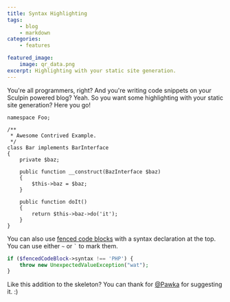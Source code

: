 ```yaml
---
title: Syntax Highlighting
tags:
    - blog
    - markdown
categories:
    - features

featured_image:
    image: qr_data.png
excerpt: Highlighting with your static site generation.
---
```

You're all programmers, right? And you're writing code snippets on your Sculpin
powered blog? Yeah. So you want some highlighting with your static site generation?
Here you go!

    namespace Foo;

    /**
     * Awesome Contrived Example.
     */
    class Bar implements BarInterface
    {
        private $baz;

        public function __construct(BazInterface $baz)
        {
            $this->baz = $baz;
        }

        public function doIt()
        {
            return $this->baz->do('it');
        }
    }

You can also use [fenced code blocks][fcb] with a syntax declaration at the top.
You can use either `~` or <code>`</code> to mark them.

[fcb]: http://michelf.ca/projects/php-markdown/extra/#fenced-code-blocks

~~~php
if ($fencedCodeBlock->syntax !== 'PHP') {
    throw new UnexpectedValueException("wat");
}
~~~
Like this addition to the skeleton? You can thank for [@Pawka](https://github.com/Pawka)
for suggesting it. :)
